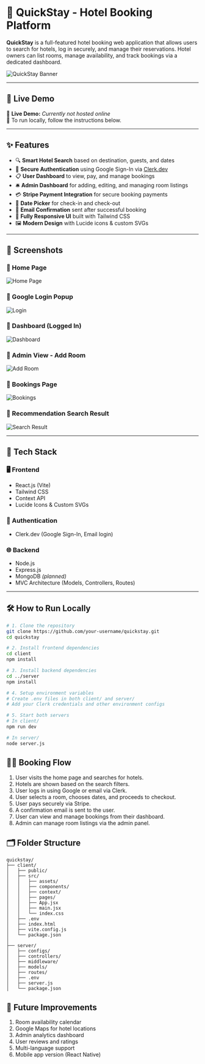 # 🏨 QuickStay - Hotel Booking Platform

**QuickStay** is a full-featured hotel booking web application that allows users to search for hotels, log in securely, and manage their reservations. Hotel owners can list rooms, manage availability, and track bookings via a dedicated dashboard.

![QuickStay Banner](assets/homepage.png)

---

## 🚀 Live Demo

🔗 **Live Demo:** _Currently not hosted online_  
📌 To run locally, follow the instructions below.

---

## ✨ Features

- 🔍 **Smart Hotel Search** based on destination, guests, and dates
- 🔐 **Secure Authentication** using Google Sign-In via [Clerk.dev](https://clerk.dev)
- 📋 **User Dashboard** to view, pay, and manage bookings
- 🛎️ **Admin Dashboard** for adding, editing, and managing room listings
- 💳 **Stripe Payment Integration** for secure booking payments
- 📅 **Date Picker** for check-in and check-out
- 📧 **Email Confirmation** sent after successful booking
- 📱 **Fully Responsive UI** built with Tailwind CSS
- 🖼️ **Modern Design** with Lucide icons & custom SVGs

---

## 📸 Screenshots

### 🔹 Home Page
![Home Page](assets/homepage.png)

### 🔹 Google Login Popup
![Login](assets/login-popup.png)

### 🔹 Dashboard (Logged In)
![Dashboard](assets/dashboard.png)

### 🔹 Admin View - Add Room
![Add Room](assets/add-room.png)

### 🔹 Bookings Page
![Bookings](assets/my-bookings.png)

### 🔹 Recommendation Search Result
![Search Result](assets/search-result.png)

---

## 🧰 Tech Stack

### 🖥 Frontend
- React.js (Vite)
- Tailwind CSS
- Context API
- Lucide Icons & Custom SVGs

### 🔐 Authentication
- Clerk.dev (Google Sign-In, Email login)

### 🌐 Backend
- Node.js
- Express.js
- MongoDB *(planned)*
- MVC Architecture (Models, Controllers, Routes)

---

## 🛠️ How to Run Locally

```bash
# 1. Clone the repository
git clone https://github.com/your-username/quickstay.git
cd quickstay

# 2. Install frontend dependencies
cd client
npm install

# 3. Install backend dependencies
cd ../server
npm install

# 4. Setup environment variables
# Create .env files in both client/ and server/
# Add your Clerk credentials and other environment configs

# 5. Start both servers
# In client/
npm run dev

# In server/
node server.js
```
## 👨‍💼 Booking Flow
1. User visits the home page and searches for hotels.
2. Hotels are shown based on the search filters.
3. User logs in using Google or email via Clerk.
4. User selects a room, chooses dates, and proceeds to checkout.
5. User pays securely via Stripe.
6. A confirmation email is sent to the user.
7. User can view and manage bookings from their dashboard.
8. Admin can manage room listings via the admin panel.

## 🗂 Folder Structure
```
quickstay/
├── client/
│   ├── public/
│   ├── src/
│   │   ├── assets/
│   │   ├── components/
│   │   ├── context/
│   │   ├── pages/
│   │   ├── App.jsx
│   │   ├── main.jsx
│   │   └── index.css
│   ├── .env
│   ├── index.html
│   ├── vite.config.js
│   └── package.json
│
├── server/
│   ├── configs/
│   ├── controllers/
│   ├── middleware/
│   ├── models/
│   ├── routes/
│   ├── .env
│   ├── server.js
│   └── package.json
```
## 🔮 Future Improvements

1. Room availability calendar
2. Google Maps for hotel locations
3. Admin analytics dashboard
4. User reviews and ratings
5. Multi-language support
6. Mobile app version (React Native)
